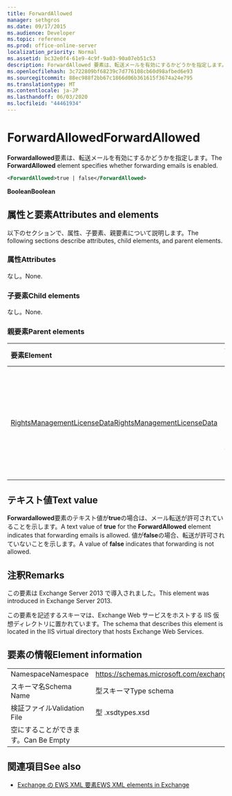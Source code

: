 ```yaml
---
title: ForwardAllowed
manager: sethgros
ms.date: 09/17/2015
ms.audience: Developer
ms.topic: reference
ms.prod: office-online-server
localization_priority: Normal
ms.assetid: bc32e0f4-61e9-4c9f-9a03-90a07eb51c53
description: ForwardAllowed 要素は、転送メールを有効にするかどうかを指定します。
ms.openlocfilehash: 3c722809bf68239c7d776108cb60d98afbed6e93
ms.sourcegitcommit: 88ec988f2bb67c1866d06b361615f3674a24e795
ms.translationtype: MT
ms.contentlocale: ja-JP
ms.lasthandoff: 06/03/2020
ms.locfileid: "44461934"
---
```

# <a name="forwardallowed"></a><span data-ttu-id="e4eb8-103">ForwardAllowed</span><span class="sxs-lookup"><span data-stu-id="e4eb8-103">ForwardAllowed</span></span>

<span data-ttu-id="e4eb8-104">**Forwardallowed**要素は、転送メールを有効にするかどうかを指定します。</span><span class="sxs-lookup"><span data-stu-id="e4eb8-104">The **ForwardAllowed** element specifies whether forwarding emails is enabled.</span></span> 
  
```XML
<ForwardAllowed>true | false</ForwardAllowed>
```

 <span data-ttu-id="e4eb8-105">**Boolean**</span><span class="sxs-lookup"><span data-stu-id="e4eb8-105">**Boolean**</span></span>
## <a name="attributes-and-elements"></a><span data-ttu-id="e4eb8-106">属性と要素</span><span class="sxs-lookup"><span data-stu-id="e4eb8-106">Attributes and elements</span></span>

<span data-ttu-id="e4eb8-107">以下のセクションで、属性、子要素、親要素について説明します。</span><span class="sxs-lookup"><span data-stu-id="e4eb8-107">The following sections describe attributes, child elements, and parent elements.</span></span>
  
### <a name="attributes"></a><span data-ttu-id="e4eb8-108">属性</span><span class="sxs-lookup"><span data-stu-id="e4eb8-108">Attributes</span></span>

<span data-ttu-id="e4eb8-109">なし。</span><span class="sxs-lookup"><span data-stu-id="e4eb8-109">None.</span></span>
  
### <a name="child-elements"></a><span data-ttu-id="e4eb8-110">子要素</span><span class="sxs-lookup"><span data-stu-id="e4eb8-110">Child elements</span></span>

<span data-ttu-id="e4eb8-111">なし。</span><span class="sxs-lookup"><span data-stu-id="e4eb8-111">None.</span></span>
  
### <a name="parent-elements"></a><span data-ttu-id="e4eb8-112">親要素</span><span class="sxs-lookup"><span data-stu-id="e4eb8-112">Parent elements</span></span>

|<span data-ttu-id="e4eb8-113">**要素**</span><span class="sxs-lookup"><span data-stu-id="e4eb8-113">**Element**</span></span>|<span data-ttu-id="e4eb8-114">**説明**</span><span class="sxs-lookup"><span data-stu-id="e4eb8-114">**Description**</span></span>|
|:-----|:-----|
|[<span data-ttu-id="e4eb8-115">RightsManagementLicenseData</span><span class="sxs-lookup"><span data-stu-id="e4eb8-115">RightsManagementLicenseData</span></span>](rightsmanagementlicensedata.md) <br/> |<span data-ttu-id="e4eb8-116">Rights management のライセンスに関する情報を指定します。</span><span class="sxs-lookup"><span data-stu-id="e4eb8-116">Specifies information about the rights management license.</span></span>  <br/> |
   
## <a name="text-value"></a><span data-ttu-id="e4eb8-117">テキスト値</span><span class="sxs-lookup"><span data-stu-id="e4eb8-117">Text value</span></span>

<span data-ttu-id="e4eb8-118">**Forwardallowed**要素のテキスト値が**true**の場合は、メール転送が許可されていることを示します。</span><span class="sxs-lookup"><span data-stu-id="e4eb8-118">A text value of **true** for the **ForwardAllowed** element indicates that forwarding emails is allowed.</span></span> <span data-ttu-id="e4eb8-119">値が**false**の場合、転送が許可されていないことを示します。</span><span class="sxs-lookup"><span data-stu-id="e4eb8-119">A value of **false** indicates that forwarding is not allowed.</span></span> 
  
## <a name="remarks"></a><span data-ttu-id="e4eb8-120">注釈</span><span class="sxs-lookup"><span data-stu-id="e4eb8-120">Remarks</span></span>

<span data-ttu-id="e4eb8-121">この要素は Exchange Server 2013 で導入されました。</span><span class="sxs-lookup"><span data-stu-id="e4eb8-121">This element was introduced in Exchange Server 2013.</span></span>
  
<span data-ttu-id="e4eb8-122">この要素を記述するスキーマは、Exchange Web サービスをホストする IIS 仮想ディレクトリに置かれています。</span><span class="sxs-lookup"><span data-stu-id="e4eb8-122">The schema that describes this element is located in the IIS virtual directory that hosts Exchange Web Services.</span></span>
  
## <a name="element-information"></a><span data-ttu-id="e4eb8-123">要素の情報</span><span class="sxs-lookup"><span data-stu-id="e4eb8-123">Element information</span></span>

|||
|:-----|:-----|
|<span data-ttu-id="e4eb8-124">Namespace</span><span class="sxs-lookup"><span data-stu-id="e4eb8-124">Namespace</span></span>  <br/> |https://schemas.microsoft.com/exchange/services/2006/types  <br/> |
|<span data-ttu-id="e4eb8-125">スキーマ名</span><span class="sxs-lookup"><span data-stu-id="e4eb8-125">Schema Name</span></span>  <br/> |<span data-ttu-id="e4eb8-126">型スキーマ</span><span class="sxs-lookup"><span data-stu-id="e4eb8-126">Type schema</span></span>  <br/> |
|<span data-ttu-id="e4eb8-127">検証ファイル</span><span class="sxs-lookup"><span data-stu-id="e4eb8-127">Validation File</span></span>  <br/> |<span data-ttu-id="e4eb8-128">型 .xsd</span><span class="sxs-lookup"><span data-stu-id="e4eb8-128">types.xsd</span></span>  <br/> |
|<span data-ttu-id="e4eb8-129">空にすることができます。</span><span class="sxs-lookup"><span data-stu-id="e4eb8-129">Can Be Empty</span></span>  <br/> ||
   
## <a name="see-also"></a><span data-ttu-id="e4eb8-130">関連項目</span><span class="sxs-lookup"><span data-stu-id="e4eb8-130">See also</span></span>



- [<span data-ttu-id="e4eb8-131">Exchange の EWS XML 要素</span><span class="sxs-lookup"><span data-stu-id="e4eb8-131">EWS XML elements in Exchange</span></span>](ews-xml-elements-in-exchange.md)

